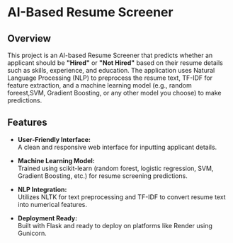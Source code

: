 # AI-Based Resume Screener

## Overview
This project is an AI-based Resume Screener that predicts whether an applicant should be **"Hired"** or **"Not Hired"** based on their resume details such as skills, experience, and education. The application uses Natural Language Processing (NLP) to preprocess the resume text, TF-IDF for feature extraction, and a machine learning model (e.g., random foreest,SVM, Gradient Boosting, or any other model you choose) to make predictions.

## Features
- **User-Friendly Interface:**  
  A clean and responsive web interface for inputting applicant details.
  
- **Machine Learning Model:**  
  Trained using scikit-learn (random forest, logistic regression, SVM, Gradient Boosting, etc.) for resume screening predictions.
  
- **NLP Integration:**  
  Utilizes NLTK for text preprocessing and TF-IDF to convert resume text into numerical features.
  
- **Deployment Ready:**  
  Built with Flask and ready to deploy on platforms like Render using Gunicorn.


